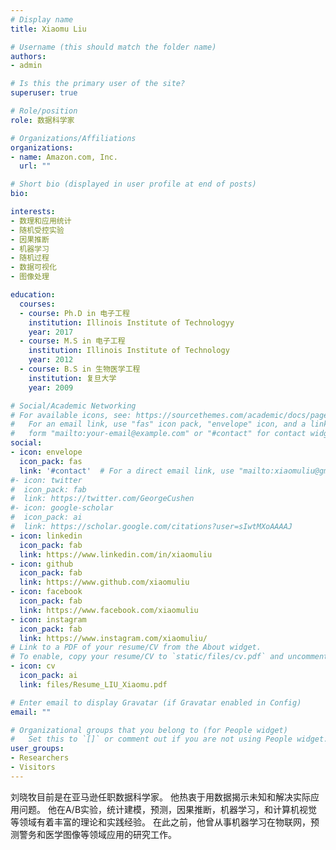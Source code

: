 ```yaml
---
# Display name
title: Xiaomu Liu

# Username (this should match the folder name)
authors:
- admin

# Is this the primary user of the site?
superuser: true

# Role/position
role: 数据科学家

# Organizations/Affiliations
organizations:
- name: Amazon.com, Inc.
  url: ""

# Short bio (displayed in user profile at end of posts)
bio: 

interests:
- 数理和应用统计
- 随机受控实验
- 因果推断
- 机器学习
- 随机过程
- 数据可视化
- 图像处理

education:
  courses:
  - course: Ph.D in 电子工程
    institution: Illinois Institute of Technologyy
    year: 2017
  - course: M.S in 电子工程
    institution: Illinois Institute of Technology
    year: 2012
  - course: B.S in 生物医学工程
    institution: 复旦大学
    year: 2009

# Social/Academic Networking
# For available icons, see: https://sourcethemes.com/academic/docs/page-builder/#icons
#   For an email link, use "fas" icon pack, "envelope" icon, and a link in the
#   form "mailto:your-email@example.com" or "#contact" for contact widget.
social:
- icon: envelope
  icon_pack: fas
  link: '#contact'  # For a direct email link, use "mailto:xiaomuliu@gmail.com".
#- icon: twitter
#  icon_pack: fab
#  link: https://twitter.com/GeorgeCushen
#- icon: google-scholar
#  icon_pack: ai
#  link: https://scholar.google.com/citations?user=sIwtMXoAAAAJ
- icon: linkedin
  icon_pack: fab
  link: https://www.linkedin.com/in/xiaomuliu
- icon: github
  icon_pack: fab
  link: https://www.github.com/xiaomuliu
- icon: facebook
  icon_pack: fab
  link: https://www.facebook.com/xiaomuliu
- icon: instagram
  icon_pack: fab
  link: https://www.instagram.com/xiaomuliu/
# Link to a PDF of your resume/CV from the About widget.
# To enable, copy your resume/CV to `static/files/cv.pdf` and uncomment the lines below.
- icon: cv
  icon_pack: ai
  link: files/Resume_LIU_Xiaomu.pdf

# Enter email to display Gravatar (if Gravatar enabled in Config)
email: ""

# Organizational groups that you belong to (for People widget)
#   Set this to `[]` or comment out if you are not using People widget.
user_groups:
- Researchers
- Visitors
---
```


刘晓牧目前是在亚马逊任职数据科学家。 他热衷于用数据揭示未知和解决实际应用问题。 他在A/B实验，统计建模，预测，因果推断，机器学习，和计算机视觉等领域有着丰富的理论和实践经验。 在此之前，他曾从事机器学习在物联网，预测警务和医学图像等领域应用的研究工作。
